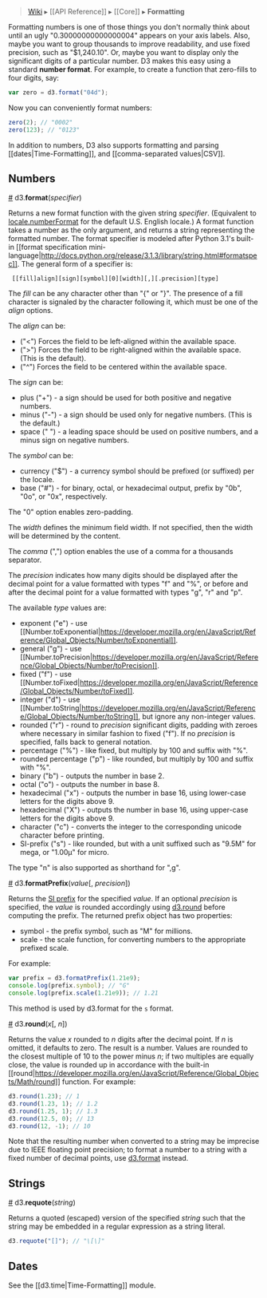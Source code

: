 > [Wiki](Home) ▸ [[API Reference]] ▸ [[Core]] ▸ **Formatting**

Formatting numbers is one of those things you don't normally think about until an ugly "0.30000000000000004" appears on your axis labels. Also, maybe you want to group thousands to improve readability, and use fixed precision, such as "$1,240.10". Or, maybe you want to display only the significant digits of a particular number. D3 makes this easy using a standard **number format**. For example, to create a function that zero-fills to four digits, say:

```javascript
var zero = d3.format("04d");
```

Now you can conveniently format numbers:

```javascript
zero(2); // "0002"
zero(123); // "0123"
```

In addition to numbers, D3 also supports formatting and parsing [[dates|Time-Formatting]], and [[comma-separated values|CSV]].

## Numbers

<a name="d3_format" href="#d3_format">#</a> d3.<b>format</b>(<i>specifier</i>)

Returns a new format function with the given string *specifier*. (Equivalent to [locale.numberFormat](Localization#locale_numberFormat) for the default U.S. English locale.) A format function takes a number as the only argument, and returns a string representing the formatted number. The format specifier is modeled after Python 3.1's built-in [[format specification mini-language|http://docs.python.org/release/3.1.3/library/string.html#formatspec]]. The general form of a specifier is:
```
 [​[fill]align][sign][symbol][0][width][,][.precision][type]
```
The *fill* can be any character other than "{" or "}". The presence of a fill character is signaled by the character following it, which must be one of the *align* options.

The *align* can be:

* ("<") Forces the field to be left-aligned within the available space. 
* (">") Forces the field to be right-aligned within the available space. (This is the default).
* ("^") Forces the field to be centered within the available space.

The *sign* can be:

* plus ("+") - a sign should be used for both positive and negative numbers.
* minus ("-") - a sign should be used only for negative numbers. (This is the default.)
* space (" ") - a leading space should be used on positive numbers, and a minus sign on negative numbers.

The *symbol* can be:

* currency ("$") - a currency symbol should be prefixed (or suffixed) per the locale.
* base ("#") - for binary, octal, or hexadecimal output, prefix by "0b", "0o", or "0x", respectively.

The "0" option enables zero-padding.

The *width* defines the minimum field width. If not specified, then the width will be determined by the content.

The *comma* (",") option enables the use of a comma for a thousands separator.

The *precision* indicates how many digits should be displayed after the decimal point for a value formatted with types "f" and "%", or before and after the decimal point for a value formatted with types "g", "r" and "p".

The available *type* values are:

* exponent ("e") - use [[Number.toExponential|https://developer.mozilla.org/en/JavaScript/Reference/Global_Objects/Number/toExponential]].
* general ("g") - use [[Number.toPrecision|https://developer.mozilla.org/en/JavaScript/Reference/Global_Objects/Number/toPrecision]].
* fixed ("f") - use [[Number.toFixed|https://developer.mozilla.org/en/JavaScript/Reference/Global_Objects/Number/toFixed]].
* integer ("d") - use [[Number.toString|https://developer.mozilla.org/en/JavaScript/Reference/Global_Objects/Number/toString]], but ignore any non-integer values.
* rounded ("r") - round to *precision* significant digits, padding with zeroes where necessary in similar fashion to fixed ("f"). If no *precision* is specified, falls back to general notation.
* percentage ("%") - like fixed, but multiply by 100 and suffix with "%".
* rounded percentage ("p") - like rounded, but multiply by 100 and suffix with "%".
* binary ("b") - outputs the number in base 2.
* octal ("o") - outputs the number in base 8.
* hexadecimal ("x") - outputs the number in base 16, using lower-case letters for the digits above 9.
* hexadecimal ("X") - outputs the number in base 16, using upper-case letters for the digits above 9.
* character ("c") - converts the integer to the corresponding unicode character before printing.
* SI-prefix ("s") - like rounded, but with a unit suffixed such as "9.5M" for mega, or "1.00µ" for micro.

The type "n" is also supported as shorthand for ",g". 

<a name="d3_formatPrefix" href="#d3_formatPrefix">#</a> d3.<b>formatPrefix</b>(<i>value</i>[, <i>precision</i>])

Returns the [SI prefix](http://en.wikipedia.org/wiki/Metric_prefix) for the specified *value*. If an optional *precision* is specified, the *value* is rounded accordingly using [d3.round](#d3_round) before computing the prefix. The returned prefix object has two properties:

* symbol - the prefix symbol, such as "M" for millions.
* scale - the scale function, for converting numbers to the appropriate prefixed scale.

For example:

```js
var prefix = d3.formatPrefix(1.21e9);
console.log(prefix.symbol); // "G"
console.log(prefix.scale(1.21e9)); // 1.21
```

This method is used by d3.format for the `s` format.

<a name="d3_round" href="Formatting#d3_round">#</a> d3.<b>round</b>(<i>x</i>[, <i>n</i>])

Returns the value *x* rounded to *n* digits after the decimal point. If *n* is omitted, it defaults to zero. The result is a number. Values are rounded to the closest multiple of 10 to the power minus *n*; if two multiples are equally close, the value is rounded up in accordance with the built-in [[round|https://developer.mozilla.org/en/JavaScript/Reference/Global_Objects/Math/round]] function. For example:

```js
d3.round(1.23); // 1
d3.round(1.23, 1); // 1.2
d3.round(1.25, 1); // 1.3
d3.round(12.5, 0); // 13
d3.round(12, -1); // 10
```

Note that the resulting number when converted to a string may be imprecise due to IEEE floating point precision; to format a number to a string with a fixed number of decimal points, use [d3.format](Formatting#d3_format) instead.

## Strings

<a name="d3_requote" href="Formatting#d3_requote">#</a> d3.<b>requote</b>(<i>string</i>)

Returns a quoted (escaped) version of the specified *string* such that the string may be embedded in a regular expression as a string literal.

```js
d3.requote("[]"); // "\[\]"
```

## Dates

See the [[d3.time|Time-Formatting]] module.
